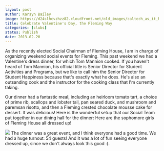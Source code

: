 ```yaml
---
layout: post
author: Karsyn Bailey
image: https://d24slhcvzhzz82.cloudfront.net/old_images/caltech_as_it_happens/6a0105349b8251970b017d412c13c8970c.jpg
title: Celebrate Valentine's Day, the Fleming Way
categories: [clubs]
status: Publish
date: 2013-02-20
---
```


As the recently elected Social Chairman of Fleming House, I am in charge of organizing weekend social events for Fleming. This past weekend we had a Valentine's dress dinner, for which Tom Mannion cooked. If you haven't heard of Tom Mannion, his official title is Senior Director for Student Activities and Programs, but we like to call him the Senior Director for Student Happiness because that's exactly what he does. He's also an outsanding cook and the instructor for the cooking class that I'm currently taking.

Our dinner had a fantastic meal, including an heirloom tomato tart, a choice of prime rib, scallops and lobster tail, pan seared duck, and mushroom and paremsan risotto, and then a Fleming crested chocolate mousse cake for dessert. It was delicious!
Here is the wonderful setup that our Social Team put together in our dining hall for the dinner:
Here are the sophomore girls of Fleming House all dressed up!


![](https://d24slhcvzhzz82.cloudfront.net/old_images/caltech_as_it_happens/6a0105349b8251970b017c36fcbf24970b.jpg)
The dinner was a great event, and I think everyone had a good time. We had a huge turnout: 54 guests! And it was a lot of fun seeing everyone dressed up, since we don't always look this good :).

